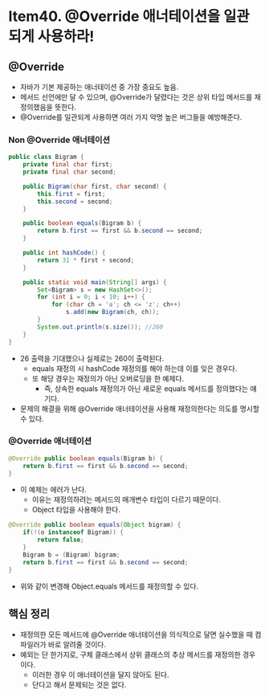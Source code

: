 # Item40. @Override 애너테이션을 일관되게 사용하라!

## @Override

- 자바가 기본 제공하는 애너테이션 중 가장 중요도 높음.
- 메서드 선언에만 달 수 있으며, @Override가 달렸다는 것은 상위 타입 메서드를 재정의했음을 뜻한다.
- @Override를 일관되게 사용하면 여러 가지 악명 높은 버그들을 예방해준다.



### Non @Override 애너테이션

~~~java
public class Bigram {
    private final char first;
    private final char second;

    public Bigram(char first, char second) {
        this.first = first;
        this.second = second;
    }

    public boolean equals(Bigram b) {
        return b.first == first && b.second == second;
    }

    public int hashCode() {
        return 31 * first + second;
    }

    public static void main(String[] args) {
        Set<Bigram> s = new HashSet<>();
        for (int i = 0; i < 10; i++) {
            for (char ch = 'a'; ch <= 'z'; ch++) 
              	s.add(new Bigram(ch, ch));
        }
        System.out.println(s.size()); //260
    }
}
~~~

- 26 출력을 기대했으나 실제로는 260이 출력된다.
  - equals 재정의 시 hashCode 재정의를 해야 하는데 이를 잊은 경우다.
  - 또 해당 경우는 재정의가 아닌 오버로딩을 한 예제다.
    - 즉, 상속한 equals 재정의가 아닌 새로운 equals 메서드를 정의했다는 얘기다.
- 문제의 해결을 위해 @Override 애너테이션을 사용해 재정의한다는 의도를 명시할 수 있다.



### @Override 애너테이션

~~~java
@Override public boolean equals(Bigram b) {
    return b.first == first && b.second == second;
}
~~~

- 이 예제는 에러가 난다.
  - 이유는 재정의하려는 메서드의 매개변수 타입이 다르기 때문이다.
  - Object 타입을 사용해야 한다.

~~~java
@Override public boolean equals(Object bigram) {
    if(!(o instanceof Bigram)) {
        return false;
    }
    Bigram b = (Bigram) bigram;
    return b.first == first && b.second == second;
}
~~~

- 위와 같이 변경해 Object.equals 메서드를 재정의할 수 있다.





## 핵심 정리

- 재정의한 모든 메서드에 @Override 애너테이션을 의식적으로 달면 실수했을 때 컴파일러가 바로 알려줄 것이다.
- 예외는 단 한가지로, 구체 클래스에서 상위 클래스의 추상 메서드를 재정의한 경우이다. 
  - 이러한 경우 이 애너테이션을 달지 않아도 된다.
  - 단다고 해서 문제되는 것은 없다.
